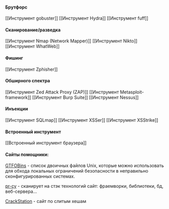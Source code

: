 

#### Брутфорс
[[Инструмент gobuster]]
[[Инструмент Hydra]]
[[Инструмент fuff]]
#### Сканирование/разведка
[[Инструмент Nmap (Network Mapper)]]
[[Инструмент Nikto]]
[[Инструмент WhatWeb]]

#### Фишинг
[[Инструмент Zphisher]]

#### Обширного спектра
[[Инструмент Zed Attack Proxy (ZAP)]]
[[Инструмент Metasploit-framework]]
[[Инструмент Burp Suite]]
[[Инструмент Nessus]]

#### Инъекции
[[Инструмент SQLmap]]
[[Инструмент XSSer]]
[[Инструмент XSStrike]]

#### Встроенный инструмент 
[[Встроенный инструмент браузера]]

#### Сайты помощники: 
[GTFOBins](https://gtfobins.github.io/) - список двоичных файлов Unix, которые можно использовать для обхода локальных ограничений безопасности в неправильно сконфигурированных системах. 

[pr-cy]( https://pr-cy.ru/ ) - сканирует на стэк технологий сайт: фраемворки, библиотеки, бд, веб-сервера...

[CrackStation](https://crackstation.net/) - сайт по слитым хешам